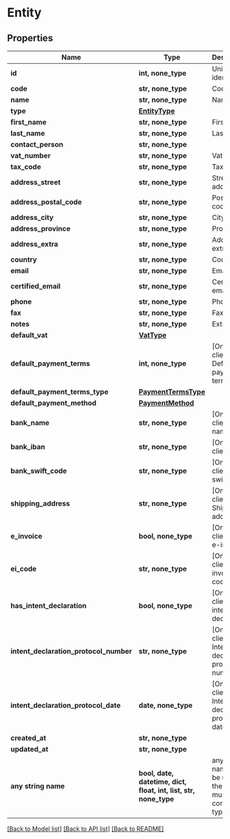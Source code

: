 # Entity



## Properties
Name | Type | Description | Notes
------------ | ------------- | ------------- | -------------
**id** | **int, none_type** | Unique identifier | [optional] 
**code** | **str, none_type** | Code. | [optional] 
**name** | **str, none_type** | Name | [optional] 
**type** | [**EntityType**](EntityType.md) |  | [optional] 
**first_name** | **str, none_type** | First name. | [optional] 
**last_name** | **str, none_type** | Last name. | [optional] 
**contact_person** | **str, none_type** |  | [optional] 
**vat_number** | **str, none_type** | Vat number | [optional] 
**tax_code** | **str, none_type** | Tax code. | [optional] 
**address_street** | **str, none_type** | Street address. | [optional] 
**address_postal_code** | **str, none_type** | Postal code. | [optional] 
**address_city** | **str, none_type** | City. | [optional] 
**address_province** | **str, none_type** | Province. | [optional] 
**address_extra** | **str, none_type** | Address extra info. | [optional] 
**country** | **str, none_type** | Country | [optional] 
**email** | **str, none_type** | Email. | [optional] 
**certified_email** | **str, none_type** | Certified email. | [optional] 
**phone** | **str, none_type** | Phone. | [optional] 
**fax** | **str, none_type** | Fax. | [optional] 
**notes** | **str, none_type** | Extra notes. | [optional] 
**default_vat** | [**VatType**](VatType.md) |  | [optional] 
**default_payment_terms** | **int, none_type** | [Only for client] Default payment terms. | [optional] 
**default_payment_terms_type** | [**PaymentTermsType**](PaymentTermsType.md) |  | [optional] 
**default_payment_method** | [**PaymentMethod**](PaymentMethod.md) |  | [optional] 
**bank_name** | **str, none_type** | [Only for client] Bank name. | [optional] 
**bank_iban** | **str, none_type** | [Only for client] Iban. | [optional] 
**bank_swift_code** | **str, none_type** | [Only for client] Bank swift code. | [optional] 
**shipping_address** | **str, none_type** | [Only for client] Shipping address. | [optional] 
**e_invoice** | **bool, none_type** | [Only for client] Use e-invoices. | [optional] 
**ei_code** | **str, none_type** | [Only for client] E-invoices code. | [optional] 
**has_intent_declaration** | **bool, none_type** | [Only for client] Has intent declaration. | [optional] 
**intent_declaration_protocol_number** | **str, none_type** | [Only for client] Intent declaration protocol number. | [optional] 
**intent_declaration_protocol_date** | **date, none_type** | [Only for client] Intent declaration protocol date. | [optional] 
**created_at** | **str, none_type** |  | [optional] 
**updated_at** | **str, none_type** |  | [optional] 
**any string name** | **bool, date, datetime, dict, float, int, list, str, none_type** | any string name can be used but the value must be the correct type | [optional]

[[Back to Model list]](../README.md#documentation-for-models) [[Back to API list]](../README.md#documentation-for-api-endpoints) [[Back to README]](../README.md)


